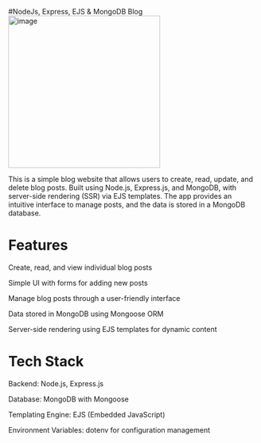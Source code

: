#NodeJs, Express, EJS & MongoDB Blog
<img width="305" alt="image" src="https://github.com/user-attachments/assets/c7d25676-e563-47a6-bc06-d51016594d5c" />


This is a simple blog website that allows users to create, read, update, and delete blog posts. Built using Node.js, Express.js, and MongoDB, with server-side rendering (SSR) via EJS templates. The app provides an intuitive interface to manage posts, and the data is stored in a MongoDB database.

# Features
Create, read, and view individual blog posts

Simple UI with forms for adding new posts

Manage blog posts through a user-friendly interface

Data stored in MongoDB using Mongoose ORM

Server-side rendering using EJS templates for dynamic content

# Tech Stack
Backend: Node.js, Express.js

Database: MongoDB with Mongoose

Templating Engine: EJS (Embedded JavaScript)

Environment Variables: dotenv for configuration management
